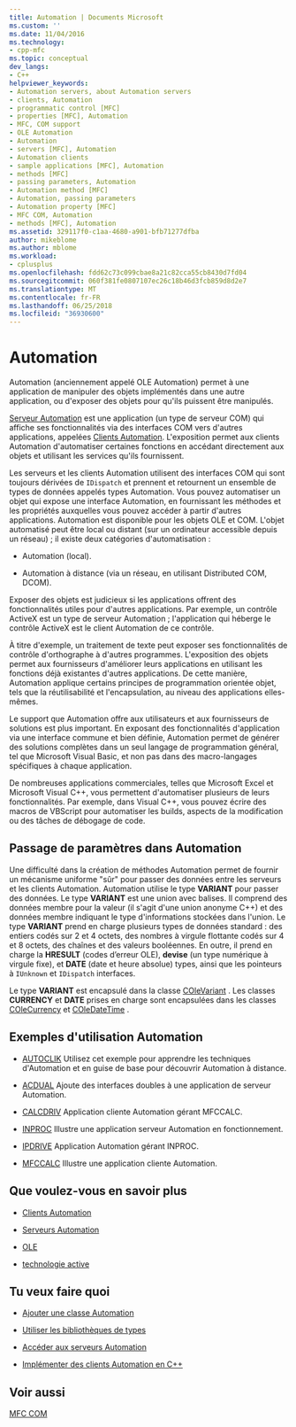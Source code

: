 ```yaml
---
title: Automation | Documents Microsoft
ms.custom: ''
ms.date: 11/04/2016
ms.technology:
- cpp-mfc
ms.topic: conceptual
dev_langs:
- C++
helpviewer_keywords:
- Automation servers, about Automation servers
- clients, Automation
- programmatic control [MFC]
- properties [MFC], Automation
- MFC, COM support
- OLE Automation
- Automation
- servers [MFC], Automation
- Automation clients
- sample applications [MFC], Automation
- methods [MFC]
- passing parameters, Automation
- Automation method [MFC]
- Automation, passing parameters
- Automation property [MFC]
- MFC COM, Automation
- methods [MFC], Automation
ms.assetid: 329117f0-c1aa-4680-a901-bfb71277dfba
author: mikeblome
ms.author: mblome
ms.workload:
- cplusplus
ms.openlocfilehash: fdd62c73c099cbae8a21c82cca55cb8430d7fd04
ms.sourcegitcommit: 060f381fe0807107ec26c18b46d3fcb859d8d2e7
ms.translationtype: MT
ms.contentlocale: fr-FR
ms.lasthandoff: 06/25/2018
ms.locfileid: "36930600"
---
```

# <a name="automation"></a>Automation
Automation (anciennement appelé OLE Automation) permet à une application de manipuler des objets implémentés dans une autre application, ou d'exposer des objets pour qu'ils puissent être manipulés.  
  
 [Serveur Automation](../mfc/automation-servers.md) est une application (un type de serveur COM) qui affiche ses fonctionnalités via des interfaces COM vers d'autres applications, appelées [Clients Automation](../mfc/automation-clients.md). L'exposition permet aux clients Automation d'automatiser certaines fonctions en accédant directement aux objets et utilisant les services qu'ils fournissent.  
  
 Les serveurs et les clients Automation utilisent des interfaces COM qui sont toujours dérivées de `IDispatch` et prennent et retournent un ensemble de types de données appelés types Automation. Vous pouvez automatiser un objet qui expose une interface Automation, en fournissant les méthodes et les propriétés auxquelles vous pouvez accéder à partir d'autres applications. Automation est disponible pour les objets OLE et COM. L'objet automatisé peut être local ou distant (sur un ordinateur accessible depuis un réseau) ; il existe deux catégories d'automatisation :  
  
-   Automation (local).  
  
-   Automation à distance (via un réseau, en utilisant Distributed COM, DCOM).  
  
 Exposer des objets est judicieux si les applications offrent des fonctionnalités utiles pour d'autres applications. Par exemple, un contrôle ActiveX est un type de serveur Automation ; l'application qui héberge le contrôle ActiveX est le client Automation de ce contrôle.  
  
 À titre d'exemple, un traitement de texte peut exposer ses fonctionnalités de contrôle d'orthographe à d'autres programmes. L'exposition des objets permet aux fournisseurs d'améliorer leurs applications en utilisant les fonctions déjà existantes d'autres applications. De cette manière, Automation applique certains principes de programmation orientée objet, tels que la réutilisabilité et l'encapsulation, au niveau des applications elles-mêmes.  
  
 Le support que Automation offre aux utilisateurs et aux fournisseurs de solutions est plus important. En exposant des fonctionnalités d'application via une interface commune et bien définie, Automation permet de générer des solutions complètes dans un seul langage de programmation général, tel que Microsoft Visual Basic, et non pas dans des macro-langages spécifiques à chaque application.  
  
 De nombreuses applications commerciales, telles que Microsoft Excel et Microsoft Visual C++, vous permettent d'automatiser plusieurs de leurs fonctionnalités. Par exemple, dans Visual C++, vous pouvez écrire des macros de VBScript pour automatiser les builds, aspects de la modification ou des tâches de débogage de code.  
  
##  <a name="_core_passing_parameters_in_automation"></a> Passage de paramètres dans Automation  
 Une difficulté dans la création de méthodes Automation permet de fournir un mécanisme uniforme "sûr" pour passer des données entre les serveurs et les clients Automation. Automation utilise le type **VARIANT** pour passer des données. Le type **VARIANT** est une union avec balises. Il comprend des données membre pour la valeur (il s'agit d'une union anonyme C++) et des données membre indiquant le type d'informations stockées dans l'union. Le type **VARIANT** prend en charge plusieurs types de données standard : des entiers codés sur 2 et 4 octets, des nombres à virgule flottante codés sur 4 et 8 octets, des chaînes et des valeurs booléennes. En outre, il prend en charge la **HRESULT** (codes d’erreur OLE), **devise** (un type numérique à virgule fixe), et **DATE** (date et heure absolue) types, ainsi que les pointeurs à `IUnknown` et `IDispatch` interfaces.  
  
 Le type **VARIANT** est encapsulé dans la classe [COleVariant](../mfc/reference/colevariant-class.md) . Les classes **CURRENCY** et **DATE** prises en charge sont encapsulées dans les classes [COleCurrency](../mfc/reference/colecurrency-class.md) et [COleDateTime](../atl-mfc-shared/reference/coledatetime-class.md) .  
  
## <a name="automation-samples"></a>Exemples d'utilisation Automation  
  
-   [AUTOCLIK](../visual-cpp-samples.md) Utilisez cet exemple pour apprendre les techniques d'Automation et en guise de base pour découvrir Automation à distance.  
  
-   [ACDUAL](../visual-cpp-samples.md) Ajoute des interfaces doubles à une application de serveur Automation.  
  
-   [CALCDRIV](../visual-cpp-samples.md) Application cliente Automation gérant MFCCALC.  
  
-   [INPROC](../visual-cpp-samples.md) Illustre une application serveur Automation en fonctionnement.  
  
-   [IPDRIVE](../visual-cpp-samples.md) Application Automation gérant INPROC.  
  
-   [MFCCALC](../visual-cpp-samples.md) Illustre une application cliente Automation.  
  
## <a name="what-do-you-want-to-know-more-about"></a>Que voulez-vous en savoir plus  
  
-   [Clients Automation](../mfc/automation-clients.md)  
  
-   [Serveurs Automation](../mfc/automation-servers.md)  
  
-   [OLE](../mfc/ole-in-mfc.md)  
  
-   [technologie active](../mfc/mfc-com.md)  
  
## <a name="what-do-you-want-to-do"></a>Tu veux faire quoi  
  
-   [Ajouter une classe Automation](../mfc/automation-servers.md)  
  
-   [Utiliser les bibliothèques de types](../mfc/automation-clients-using-type-libraries.md)  
   
-   [Accéder aux serveurs Automation](../mfc/automation-servers.md)  
  
-   [Implémenter des clients Automation en C++](../mfc/automation-clients.md)  
  
## <a name="see-also"></a>Voir aussi  
 [MFC COM](../mfc/mfc-com.md)

